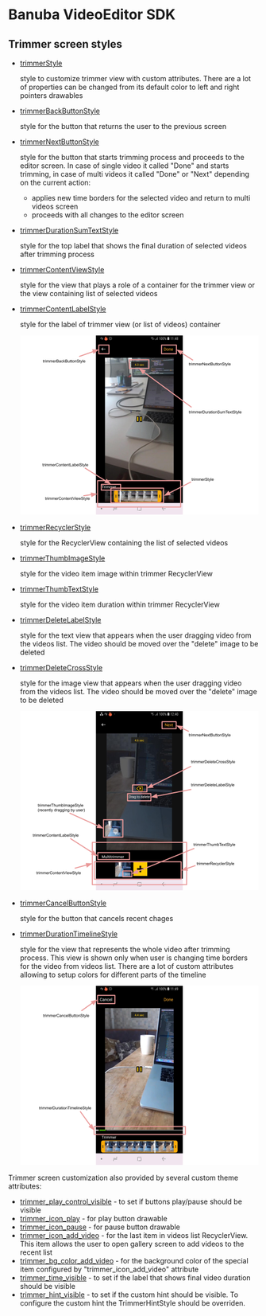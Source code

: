 # Banuba VideoEditor SDK
## Trimmer screen styles

- [trimmerStyle](app/src/main/res/values/themes.xml#L114)

    style to customize trimmer view with custom attributes. There are a lot of properties can be changed from its default color to left and right pointers drawables
- [trimmerBackButtonStyle](app/src/main/res/values/themes.xml#L115)

    style for the button that returns the user to the previous screen
- [trimmerNextButtonStyle](app/src/main/res/values/themes.xml#L116)

    style for the button that starts trimming process and proceeds to the editor screen. In case of single video it called "Done" and starts trimming, in case of multi videos it called "Done" or "Next" depending on the current action:
    - applies new time borders for the selected video and return to multi videos screen
    - proceeds with all changes to the editor screen
- [trimmerDurationSumTextStyle](app/src/main/res/values/themes.xml#L117)

    style for the top label that shows the final duration of selected videos after trimming process

- [trimmerContentViewStyle](app/src/main/res/values/themes.xml#L118)

    style for the view that plays a role of a container for the trimmer view or the view containing list of selected videos

- [trimmerContentLabelStyle](app/src/main/res/values/themes.xml#L119)

    style for the label of trimmer view (or list of videos) container

    ![img](screenshots/trimmer1.png)
- [trimmerRecyclerStyle](app/src/main/res/values/themes.xml#L120)

    style for the RecyclerView containing the list of selected videos

- [trimmerThumbImageStyle](app/src/main/res/values/themes.xml#L121)

    style for the video item image within trimmer RecyclerView

- [trimmerThumbTextStyle](app/src/main/res/values/themes.xml#L122)

    style for the video item duration within trimmer RecyclerView

- [trimmerDeleteLabelStyle](app/src/main/res/values/themes.xml#L123)

    style for the text view that appears when the user dragging video from the videos list. The video should be moved over the "delete" image to be deleted

- [trimmerDeleteCrossStyle](app/src/main/res/values/themes.xml#L124)

    style for the image view that appears when the user dragging video from the videos list. The video should be moved over the "delete" image to be deleted 

    ![img](screenshots/trimmer2.png)

- [trimmerCancelButtonStyle](app/src/main/res/values/themes.xml#L125)

    style for the button that cancels recent chages

- [trimmerDurationTimelineStyle](app/src/main/res/values/themes.xml#L126)

    style for the view that represents the whole video after trimming process. This view is shown only when user is changing time borders for the video from videos list. There are a lot of custom attributes allowing to setup colors for different parts of the timeline

    ![img](screenshots/trimmer3.png)

Trimmer screen customization also provided by several custom theme attributes:
- [trimmer_play_control_visible](app/src/main/res/values/themes.xml#L128) - to set if buttons play/pause should be visible
- [trimmer_icon_play](app/src/main/res/values/themes.xml#L129) - for play button drawable
- [trimmer_icon_pause](app/src/main/res/values/themes.xml#L130) - for pause button drawable
- [trimmer_icon_add_video](app/src/main/res/values/themes.xml#L131) - for the last item in videos list RecyclerView. This item allows the user to open gallery screen to add videos to the recent list
- [trimmer_bg_color_add_video](app/src/main/res/values/themes.xml#L132) - for the background color of the special item configured by "trimmer_icon_add_video" attribute
- [trimmer_time_visible](app/src/main/res/values/themes.xml#L133) - to set if the label that shows final video duration should be visible
- [trimmer_hint_visible](app/src/main/res/values/themes.xml#L134) - to set if the custom hint should be visible. To configure the custom hint the TrimmerHintStyle should be overriden.
